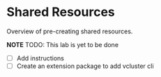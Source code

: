 # Shared Resources

Overview of pre-creating shared resources.

**NOTE** TODO: This lab is yet to be done

- [ ] Add instructions
- [ ] Create an extension package to add vcluster cli